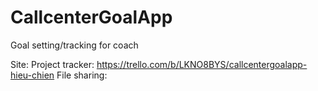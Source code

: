 # CallcenterGoalApp
Goal setting/tracking for coach

Site: 
Project tracker: https://trello.com/b/LKNO8BYS/callcentergoalapp-hieu-chien
File sharing: 


